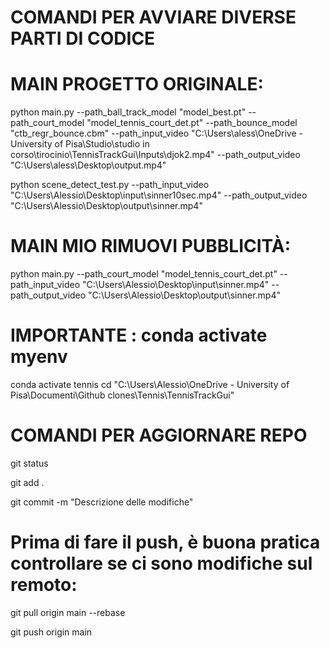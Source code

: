 
# COMANDI PER AVVIARE DIVERSE PARTI DI CODICE

# MAIN PROGETTO ORIGINALE:
python main.py --path_ball_track_model "model_best.pt"  --path_court_model "model_tennis_court_det.pt"  --path_bounce_model "ctb_regr_bounce.cbm"  --path_input_video "C:\Users\aless\OneDrive - University of Pisa\Studio\studio in corso\tirocinio\TennisTrackGui\Inputs\djok2.mp4"  --path_output_video "C:\Users\aless\Desktop\output.mp4"

python scene_detect_test.py --path_input_video "C:\Users\Alessio\Desktop\input\sinner10sec.mp4"  --path_output_video "C:\Users\Alessio\Desktop\output\sinner.mp4"

# MAIN MIO RIMUOVI PUBBLICITÀ:
python main.py --path_court_model "model_tennis_court_det.pt"  --path_input_video "C:\Users\Alessio\Desktop\input\sinner.mp4"  --path_output_video "C:\Users\Alessio\Desktop\output\sinner.mp4"

# IMPORTANTE : conda activate myenv

conda activate tennis
cd "C:\Users\Alessio\OneDrive - University of Pisa\Documenti\Github clones\Tennis\TennisTrackGui"

# COMANDI PER AGGIORNARE REPO

git status

git add .

git commit -m "Descrizione delle modifiche"

# Prima di fare il push, è buona pratica controllare se ci sono modifiche sul remoto:
git pull origin main --rebase

git push origin main
